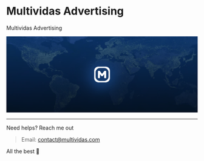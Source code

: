 # Multividas Advertising

Multividas Advertising

<img src="./src/assets/png/cover.png" alt="multividas-ads" />

----- 
Need helps? Reach me out

> Email: contact@multividas.com

All the best :beer:
